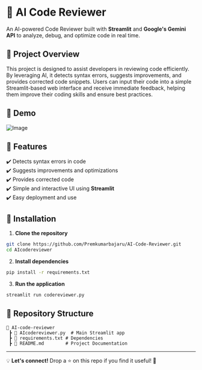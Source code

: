 # 🚀 AI Code Reviewer  

An AI-powered Code Reviewer built with **Streamlit** and **Google's Gemini API** to analyze, debug, and optimize code in real time.  

## 📖 Project Overview  
This project is designed to assist developers in reviewing code efficiently. By leveraging AI, it detects syntax errors, suggests improvements, and provides corrected code snippets. Users can input their code into a simple Streamlit-based web interface and receive immediate feedback, helping them improve their coding skills and ensure best practices.

## 📸 Demo  
 ![Image](https://github.com/user-attachments/assets/a44f46f2-f5dc-4cf7-b1b6-0d9caeeab36f)

## 🔧 Features  
✔️ Detects syntax errors in code  
✔️ Suggests improvements and optimizations  
✔️ Provides corrected code  
✔️ Simple and interactive UI using **Streamlit**  
✔️ Easy deployment and use  

## 🚀 Installation  

1. **Clone the repository**  
```sh  
git clone https://github.com/Premkumarbajaru/AI-Code-Reviewer.git
cd AIcodereviewer  
```

2. **Install dependencies**  
```sh  
pip install -r requirements.txt  
```

3. **Run the application**  
```sh  
streamlit run codereviewer.py  
```

## 🐂 Repository Structure  
```
💎 AI-code-reviewer
 ┣ 📄 AIcodereviewer.py  # Main Streamlit app
 ┣ 📄 requirements.txt # Dependencies
 ┣ 📄 README.md        # Project Documentation
```

---

💡 **Let's connect!** Drop a ⭐ on this repo if you find it useful! 🚀
